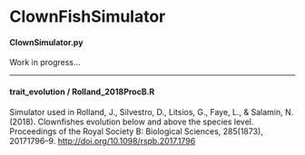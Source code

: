 # ClownFishSimulator

#### ClownSimulator.py
Work in progress...


---
#### trait\_evolution / Rolland\_2018ProcB.R
Simulator used in Rolland, J., Silvestro, D., Litsios, G., Faye, L., & Salamin, N. (2018). Clownfishes evolution below and above the species level. Proceedings of the Royal Society B: Biological Sciences, 285(1873), 20171796–9. http://doi.org/10.1098/rspb.2017.1796